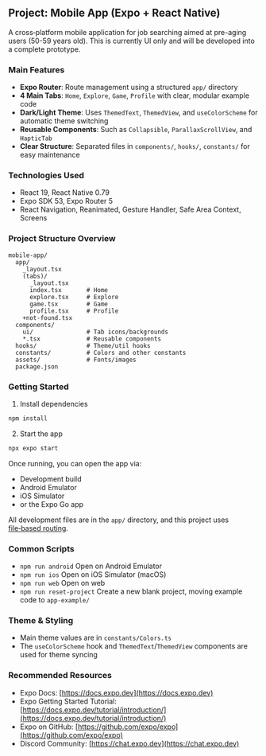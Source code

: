 ## Project: Mobile App (Expo + React Native)

A cross‑platform mobile application for job searching aimed at pre-aging users (50-59 years old). This is currently UI only and will be developed into a complete prototype.

### Main Features
- **Expo Router**: Route management using a structured `app/` directory
- **4 Main Tabs**: `Home`, `Explore`, `Game`, `Profile` with clear, modular example code
- **Dark/Light Theme**: Uses `ThemedText`, `ThemedView`, and `useColorScheme` for automatic theme switching
- **Reusable Components**: Such as `Collapsible`, `ParallaxScrollView`, and `HapticTab`
- **Clear Structure**: Separated files in `components/`, `hooks/`, `constants/` for easy maintenance

### Technologies Used
- React 19, React Native 0.79
- Expo SDK 53, Expo Router 5
- React Navigation, Reanimated, Gesture Handler, Safe Area Context, Screens

### Project Structure Overview
```text
mobile-app/
  app/
    _layout.tsx
    (tabs)/
      _layout.tsx
      index.tsx       # Home
      explore.tsx     # Explore
      game.tsx        # Game
      profile.tsx     # Profile
    +not-found.tsx
  components/
    ui/               # Tab icons/backgrounds
    *.tsx             # Reusable components
  hooks/              # Theme/util hooks
  constants/          # Colors and other constants
  assets/             # Fonts/images
  package.json
```

### Getting Started
1) Install dependencies
```bash
npm install
```

2) Start the app
```bash
npx expo start
```

Once running, you can open the app via:
- Development build
- Android Emulator
- iOS Simulator
- or the Expo Go app

All development files are in the `app/` directory, and this project uses [file‑based routing](https://docs.expo.dev/router/introduction).

### Common Scripts
- `npm run android` Open on Android Emulator
- `npm run ios` Open on iOS Simulator (macOS)
- `npm run web` Open on web
- `npm run reset-project` Create a new blank project, moving example code to `app-example/`

### Theme & Styling
- Main theme values are in `constants/Colors.ts`
- The `useColorScheme` hook and `ThemedText`/`ThemedView` components are used for theme syncing

### Recommended Resources
- Expo Docs: [https://docs.expo.dev](https://docs.expo.dev)
- Expo Getting Started Tutorial: [https://docs.expo.dev/tutorial/introduction/](https://docs.expo.dev/tutorial/introduction/)
- Expo on GitHub: [https://github.com/expo/expo](https://github.com/expo/expo)
- Discord Community: [https://chat.expo.dev](https://chat.expo.dev)


